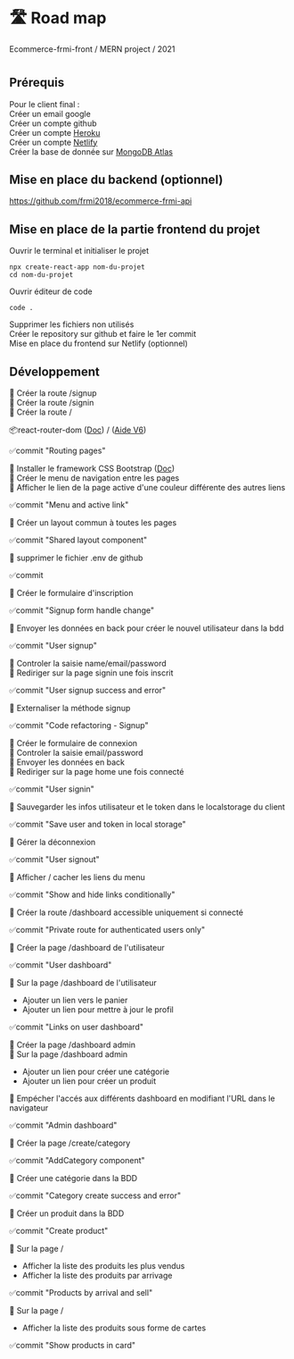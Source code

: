 # 🛣️ Road map

Ecommerce-frmi-front / MERN project / 2021

#

## Prérequis

Pour le client final :  
Créer un email google  
Créer un compte github  
Créer un compte [Heroku](https://www.heroku.com/)  
Créer un compte [Netlify](https://www.netlify.com/)  
Créer la base de donnée sur [MongoDB Atlas](https://www.mongodb.com/)

## Mise en place du backend (optionnel)

https://github.com/frmi2018/ecommerce-frmi-api

## Mise en place de la partie frontend du projet

Ouvrir le terminal et initialiser le projet

`npx create-react-app nom-du-projet`  
`cd nom-du-projet`

Ouvrir éditeur de code

`code .`

Supprimer les fichiers non utilisés  
Créer le repository sur github et faire le 1er commit  
Mise en place du frontend sur Netlify (optionnel)

## Développement

🎫 Créer la route /signup  
🎫 Créer la route /signin  
🎫 Créer la route /

📦react-router-dom ([Doc](https://www.npmjs.com/package/react-router-dom)) / ([Aide V6](https://www.youtube.com/watch?v=hOg-hJDw1NM&t=4s))

✅commit "Routing pages"

🎫 Installer le framework CSS Bootstrap ([Doc](https://getbootstrap.com/))  
🎫 Créer le menu de navigation entre les pages  
🎫 Afficher le lien de la page active d'une couleur différente des autres liens

✅commit "Menu and active link"

🎫 Créer un layout commun à toutes les pages

✅commit "Shared layout component"

🎫 supprimer le fichier .env de github

✅commit

🎫 Créer le formulaire d'inscription

✅commit "Signup form handle change"

🎫 Envoyer les données en back pour créer le nouvel utilisateur dans la bdd

✅commit "User signup"

🎫 Controler la saisie name/email/password  
🎫 Rediriger sur la page signin une fois inscrit

✅commit "User signup success and error"

🎫 Externaliser la méthode signup

✅commit "Code refactoring - Signup"

🎫 Créer le formulaire de connexion  
🎫 Controler la saisie email/password  
🎫 Envoyer les données en back  
🎫 Rediriger sur la page home une fois connecté

✅commit "User signin"

🎫 Sauvegarder les infos utilisateur et le token dans le localstorage du client

✅commit "Save user and token in local storage"

🎫 Gérer la déconnexion

✅commit "User signout"

🎫 Afficher / cacher les liens du menu

✅commit "Show and hide links conditionally"

🎫 Créer la route /dashboard accessible uniquement si connecté

✅commit "Private route for authenticated users only"

🎫 Créer la page /dashboard de l'utilisateur

✅commit "User dashboard"

🎫 Sur la page /dashboard de l'utilisateur

- Ajouter un lien vers le panier
- Ajouter un lien pour mettre à jour le profil

✅commit "Links on user dashboard"

🎫 Créer la page /dashboard admin  
🎫 Sur la page /dashboard admin

- Ajouter un lien pour créer une catégorie
- Ajouter un lien pour créer un produit

🎫 Empécher l'accés aux différents dashboard en modifiant l'URL dans le navigateur

✅commit "Admin dashboard"

🎫 Créer la page /create/category

✅commit "AddCategory component"

🎫 Créer une catégorie dans la BDD

✅commit "Category create success and error"

🎫 Créer un produit dans la BDD

✅commit "Create product"

🎫 Sur la page /

- Afficher la liste des produits les plus vendus
- Afficher la liste des produits par arrivage

✅commit "Products by arrival and sell"

🎫 Sur la page /

- Afficher la liste des produits sous forme de cartes

✅commit "Show products in card"
